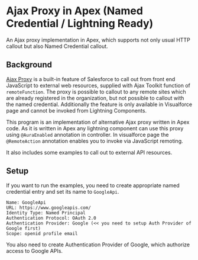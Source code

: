 # Ajax Proxy in Apex (Named Credential / Lightning Ready)

An Ajax proxy implementation in Apex, which supports not only usual HTTP callout but also Named Credential callout.

## Background

[Ajax Proxy](https://developer.salesforce.com/index.php?title=Ajax_Proxy&oldid=31033) is a built-in feature of Salesforce to call out from front end JavaScript to external web resources, supplied with Ajax Toolkit function of `remoteFunction`. The proxy is possible to callout to any remote sites which are already registered in the organization, but not possible to callout with the named credential. Additionally the feature is only available in Visualforce page and cannot be invoked from Lightning Components.

This program is an implementation of alternative Ajax proxy written in Apex code. As it is written in Apex any lightning component can use this proxy using `@AuraEnabled` annotation in controller. In visualforce page the `@RemoteAction` annotation enables you to invoke via JavaScript remoting.

It also includes some examples to call out to external API resources.

## Setup

If you want to run the examples, you need to create appropriate named credential entry and set its name to `GoogleApi`.

```
Name: GoogleApi
URL: https://www.googleapis.com/
Identity Type: Named Principal
Authentication Protocol: OAuth 2.0
Authentication Provider: Google (<< you need to setup Auth Provider of Google first)
Scope: openid profile email
```

You also need to create Authentication Provider of Google, which authorize access to Google APIs.
